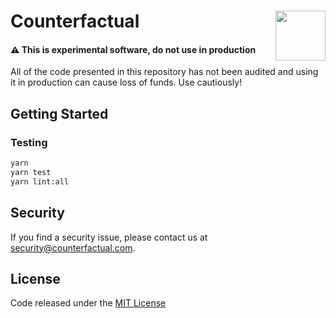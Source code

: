 # Counterfactual <img align="right" src="https://static1.squarespace.com/static/59ee6243268b96cc1fb2b14a/t/5af73bca1ae6cf80fc1cc250/1529369816810/?format=1500w" height="80px" /> 


#### ⚠️️️ This is experimental software, do not use in production
All of the code presented in this repository has not been audited and using it in production can cause loss of funds. Use cautiously!

## Getting Started

### Testing

```bash
yarn
yarn test
yarn lint:all
```

## Security
If you find a security issue, please contact us at security@counterfactual.com.

## License

Code released under the [MIT License](LICENSE)
